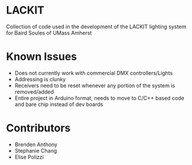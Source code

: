 # LACKIT
Collection of code used in the development of the LACKIT lighting system for Baird Soules of UMass Amherst

# Known Issues
- Does not currently work with commercial DMX controllers/Lights
- Addressing is clunky
- Receivers need to be reset whenever any portion of the system is removed/added
- Entire project in Arduino format, needs to move to C/C++ based code and bare chip instead of dev boards

# Contributors
- Brenden Anthony
- Stephanie Chang
- Elise Polizzi
